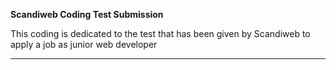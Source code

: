 **Scandiweb Coding Test Submission**

This coding is dedicated to the test that has been given by Scandiweb to apply a job 
as junior web developer

---
